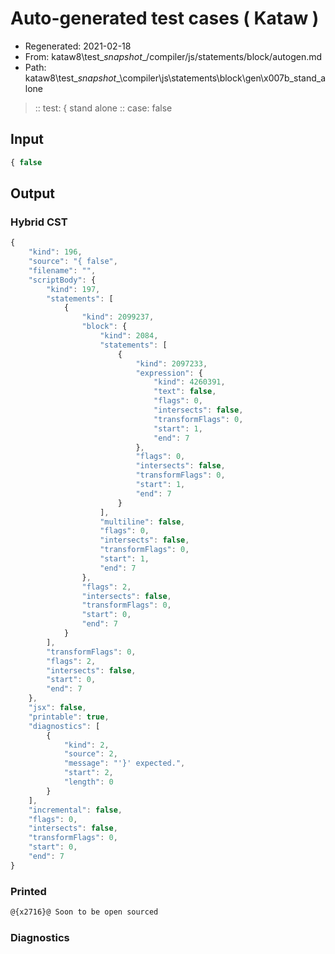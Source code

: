 # Auto-generated test cases ( Kataw )
- Regenerated: 2021-02-18
- From: kataw8\test\__snapshot__/compiler/js/statements/block/autogen.md
- Path: kataw8\test\__snapshot__\compiler\js\statements\block\gen\x007b_stand_alone
> :: test: { stand alone
> :: case: false
## Input

`````js
{ false
`````

## Output


### Hybrid CST


```javascript
{
    "kind": 196,
    "source": "{ false",
    "filename": "",
    "scriptBody": {
        "kind": 197,
        "statements": [
            {
                "kind": 2099237,
                "block": {
                    "kind": 2084,
                    "statements": [
                        {
                            "kind": 2097233,
                            "expression": {
                                "kind": 4260391,
                                "text": false,
                                "flags": 0,
                                "intersects": false,
                                "transformFlags": 0,
                                "start": 1,
                                "end": 7
                            },
                            "flags": 0,
                            "intersects": false,
                            "transformFlags": 0,
                            "start": 1,
                            "end": 7
                        }
                    ],
                    "multiline": false,
                    "flags": 0,
                    "intersects": false,
                    "transformFlags": 0,
                    "start": 1,
                    "end": 7
                },
                "flags": 2,
                "intersects": false,
                "transformFlags": 0,
                "start": 0,
                "end": 7
            }
        ],
        "transformFlags": 0,
        "flags": 2,
        "intersects": false,
        "start": 0,
        "end": 7
    },
    "jsx": false,
    "printable": true,
    "diagnostics": [
        {
            "kind": 2,
            "source": 2,
            "message": "'}' expected.",
            "start": 2,
            "length": 0
        }
    ],
    "incremental": false,
    "flags": 0,
    "intersects": false,
    "transformFlags": 0,
    "start": 0,
    "end": 7
}
```

### Printed


```javascript
@{x2716}@ Soon to be open sourced
```

### Diagnostics


```javascript

```

